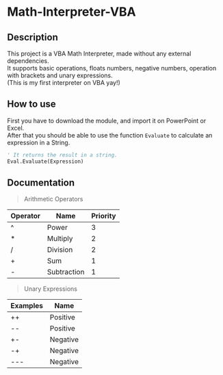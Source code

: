 # Math-Interpreter-VBA
## Description
This project is a VBA Math Interpreter, made without any external dependencies. <br/> It supports basic operations, floats numbers, negative numbers, operation with brackets and unary expressions. <br/> (This is my first interpreter on VBA yay!)

## How to use
First you have to download the module, and import it on PowerPoint or Excel. <br/>
After that you should be able to use the function ``Evaluate`` to calculate an expression in a String.

```vb
' It returns the result in a string.
Eval.Evaluate(Expression)   
```

## Documentation
> Arithmetic Operators

| Operator | Name | Priority |
| --- | --- | --- |
| ^ | Power | 3 |
| * | Multiply | 2 |
| / | Division | 2 |
| + | Sum | 1 |
| - | Subtraction | 1 |

> Unary Expressions

| Examples | Name |
| --- | --- |
| ++ | Positive | 
| -- | Positive | 
| +- | Negative | 
| -+ | Negative | 
| --- | Negative | 

